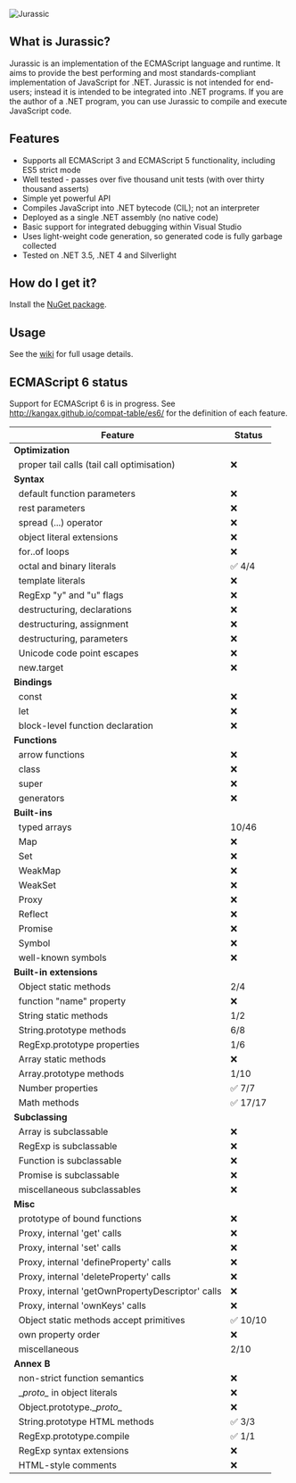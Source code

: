 ![Jurassic](https://raw.githubusercontent.com/wiki/paulbartrum/jurassic/logo.png)

## What is Jurassic?

Jurassic is an implementation of the ECMAScript language and runtime. It aims to provide
the best performing and most standards-compliant implementation of JavaScript for .NET.
Jurassic is not intended for end-users; instead it is intended to be integrated into .NET
programs. If you are the author of a .NET program, you can use Jurassic to compile and
execute JavaScript code.

## Features
* Supports all ECMAScript 3 and ECMAScript 5 functionality, including ES5 strict mode
* Well tested - passes over five thousand unit tests (with over thirty thousand asserts)
* Simple yet powerful API
* Compiles JavaScript into .NET bytecode (CIL); not an interpreter
* Deployed as a single .NET assembly (no native code)
* Basic support for integrated debugging within Visual Studio
* Uses light-weight code generation, so generated code is fully garbage collected
* Tested on .NET 3.5, .NET 4 and Silverlight

## How do I get it?

Install the [NuGet package](https://www.nuget.org/packages/Jurassic/).

## Usage

See the [wiki](https://github.com/paulbartrum/jurassic/wiki) for full usage details.

## ECMAScript 6 status

Support for ECMAScript 6 is in progress. See http://kangax.github.io/compat-table/es6/ for the definition of each feature.

Feature|Status
-------|------
**Optimization**|
&nbsp;&nbsp;proper tail calls (tail call optimisation)|:x:
**Syntax**|
&nbsp;&nbsp;default function parameters|:x:
&nbsp;&nbsp;rest parameters|:x:
&nbsp;&nbsp;spread (...) operator|:x:
&nbsp;&nbsp;object literal extensions|:x:
&nbsp;&nbsp;for..of loops|:x:
&nbsp;&nbsp;octal and binary literals|:white_check_mark: 4/4
&nbsp;&nbsp;template literals|:x:
&nbsp;&nbsp;RegExp "y" and "u" flags|:x:
&nbsp;&nbsp;destructuring, declarations|:x:
&nbsp;&nbsp;destructuring, assignment|:x:
&nbsp;&nbsp;destructuring, parameters|:x:
&nbsp;&nbsp;Unicode code point escapes|:x:
&nbsp;&nbsp;new.target|:x:
**Bindings**|
&nbsp;&nbsp;const|:x:
&nbsp;&nbsp;let|:x:
&nbsp;&nbsp;block-level function declaration|:x:
**Functions**|
&nbsp;&nbsp;arrow functions|:x:
&nbsp;&nbsp;class|:x:
&nbsp;&nbsp;super|:x:
&nbsp;&nbsp;generators|:x:
**Built-ins**|
&nbsp;&nbsp;typed arrays|10/46
&nbsp;&nbsp;Map|:x:
&nbsp;&nbsp;Set|:x:
&nbsp;&nbsp;WeakMap|:x:
&nbsp;&nbsp;WeakSet|:x:
&nbsp;&nbsp;Proxy|:x:
&nbsp;&nbsp;Reflect|:x:
&nbsp;&nbsp;Promise|:x:
&nbsp;&nbsp;Symbol|:x:
&nbsp;&nbsp;well-known symbols|:x:
**Built-in extensions**|
&nbsp;&nbsp;Object static methods|2/4
&nbsp;&nbsp;function "name" property|:x:
&nbsp;&nbsp;String static methods|1/2
&nbsp;&nbsp;String.prototype methods|6/8
&nbsp;&nbsp;RegExp.prototype properties|1/6
&nbsp;&nbsp;Array static methods|:x:
&nbsp;&nbsp;Array.prototype methods|1/10
&nbsp;&nbsp;Number properties|:white_check_mark: 7/7
&nbsp;&nbsp;Math methods|:white_check_mark: 17/17
**Subclassing**|
&nbsp;&nbsp;Array is subclassable|:x:
&nbsp;&nbsp;RegExp is subclassable|:x:
&nbsp;&nbsp;Function is subclassable|:x:
&nbsp;&nbsp;Promise is subclassable|:x:
&nbsp;&nbsp;miscellaneous subclassables|:x:
**Misc**|
&nbsp;&nbsp;prototype of bound functions|:x:
&nbsp;&nbsp;Proxy, internal 'get' calls|:x:
&nbsp;&nbsp;Proxy, internal 'set' calls|:x:
&nbsp;&nbsp;Proxy, internal 'defineProperty' calls|:x:
&nbsp;&nbsp;Proxy, internal 'deleteProperty' calls|:x:
&nbsp;&nbsp;Proxy, internal 'getOwnPropertyDescriptor' calls|:x:
&nbsp;&nbsp;Proxy, internal 'ownKeys' calls|:x:
&nbsp;&nbsp;Object static methods accept primitives|:white_check_mark: 10/10
&nbsp;&nbsp;own property order|:x:
&nbsp;&nbsp;miscellaneous|2/10
**Annex B**|
&nbsp;&nbsp;non-strict function semantics|:x:
&nbsp;&nbsp;\__proto\__ in object literals|:x:
&nbsp;&nbsp;Object.prototype.\__proto\__|:x:
&nbsp;&nbsp;String.prototype HTML methods|:white_check_mark: 3/3
&nbsp;&nbsp;RegExp.prototype.compile|:white_check_mark: 1/1
&nbsp;&nbsp;RegExp syntax extensions|:x:
&nbsp;&nbsp;HTML-style comments|:x:
